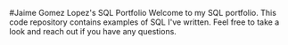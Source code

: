 #Jaime Gomez Lopez's SQL Portfolio
Welcome to my SQL portfolio. This code repository contains examples of SQL I've written. Feel free to take a look and reach out if you have any questions.
